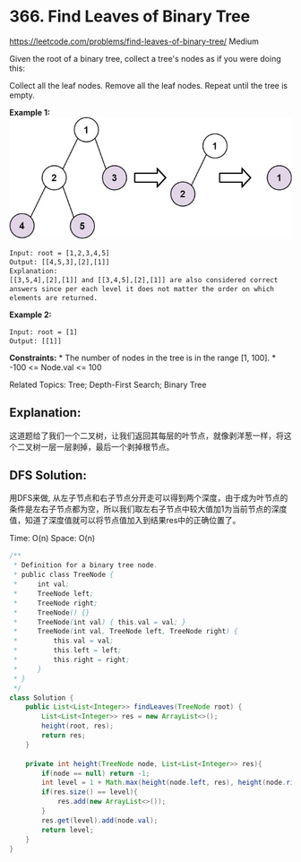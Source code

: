 # 366. Find Leaves of Binary Tree
<https://leetcode.com/problems/find-leaves-of-binary-tree/>
Medium

Given the root of a binary tree, collect a tree's nodes as if you were doing this:

Collect all the leaf nodes.
Remove all the leaf nodes.
Repeat until the tree is empty.
 

**Example 1:**
![alt text](../resources/366_q1.jpeg)

    Input: root = [1,2,3,4,5]
    Output: [[4,5,3],[2],[1]]
    Explanation:
    [[3,5,4],[2],[1]] and [[3,4,5],[2],[1]] are also considered correct answers since per each level it does not matter the order on which elements are returned.


**Example 2:**

    Input: root = [1]
    Output: [[1]]

**Constraints:**
    * The number of nodes in the tree is in the range [1, 100].
    * -100 <= Node.val <= 100

Related Topics: Tree; Depth-First Search; Binary Tree


## Explanation: 
这道题给了我们一个二叉树，让我们返回其每层的叶节点，就像剥洋葱一样，将这个二叉树一层一层剥掉，最后一个剥掉根节点。


## DFS Solution: 
用DFS来做, 从左子节点和右子节点分开走可以得到两个深度，由于成为叶节点的条件是左右子节点都为空，所以我们取左右子节点中较大值加1为当前节点的深度值，知道了深度值就可以将节点值加入到结果res中的正确位置了。

Time: O(n)
Space: O(n)

```java
/**
 * Definition for a binary tree node.
 * public class TreeNode {
 *     int val;
 *     TreeNode left;
 *     TreeNode right;
 *     TreeNode() {}
 *     TreeNode(int val) { this.val = val; }
 *     TreeNode(int val, TreeNode left, TreeNode right) {
 *         this.val = val;
 *         this.left = left;
 *         this.right = right;
 *     }
 * }
 */
class Solution {
    public List<List<Integer>> findLeaves(TreeNode root) {
        List<List<Integer>> res = new ArrayList<>();
        height(root, res);
        return res;
    }
    
    private int height(TreeNode node, List<List<Integer>> res){
        if(node == null) return -1;
        int level = 1 + Math.max(height(node.left, res), height(node.right, res));
        if(res.size() == level){
            res.add(new ArrayList<>());
        }
        res.get(level).add(node.val);
        return level;
    }
}
```
